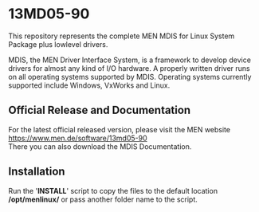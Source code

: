 # 13MD05-90

This repository represents the complete MEN MDIS for Linux System Package plus lowlevel drivers.

MDIS, the MEN Driver Interface System, is a framework to develop device drivers for almost any kind of I/O hardware. A properly written driver runs on all operating systems supported by MDIS. Operating systems currently supported include Windows, VxWorks and Linux.

## Official Release and Documentation
For the latest official released version, please visit the MEN website https://www.men.de/software/13md05-90  
There you can also download the MDIS Documentation.


## Installation

Run the '**INSTALL**' script to copy the files to the default location **/opt/menlinux/** or pass another folder name to the script.
